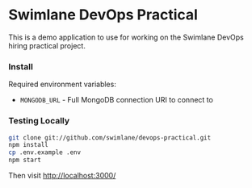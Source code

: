 # Swimlane DevOps Practical

This is a demo application to use for working on the Swimlane DevOps hiring practical project.

### Install

Required environment variables:
- `MONGODB_URL` - Full MongoDB connection URI to connect to

### Testing Locally
```sh
git clone git://github.com/swimlane/devops-practical.git
npm install
cp .env.example .env
npm start
```

Then visit [http://localhost:3000/](http://localhost:3000/)